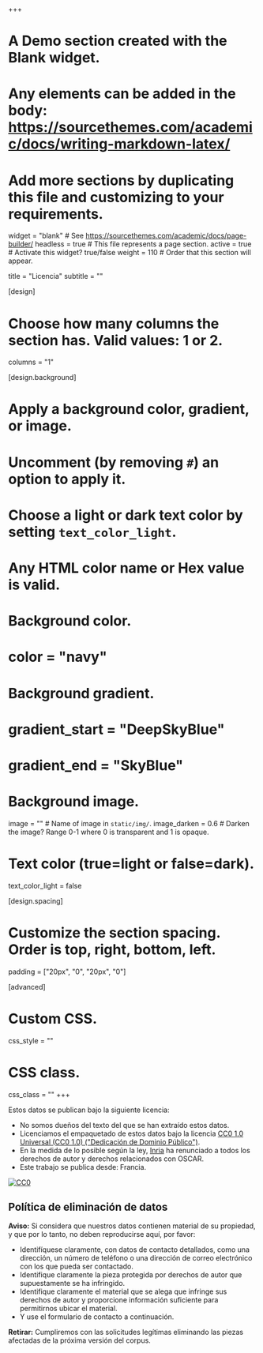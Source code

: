 +++
# A Demo section created with the Blank widget.
# Any elements can be added in the body: https://sourcethemes.com/academic/docs/writing-markdown-latex/
# Add more sections by duplicating this file and customizing to your requirements.

widget = "blank"  # See https://sourcethemes.com/academic/docs/page-builder/
headless = true  # This file represents a page section.
active = true  # Activate this widget? true/false
weight = 110  # Order that this section will appear.

title = "Licencia"
subtitle = ""

[design]
  # Choose how many columns the section has. Valid values: 1 or 2.
  columns = "1"

[design.background]
  # Apply a background color, gradient, or image.
  #   Uncomment (by removing `#`) an option to apply it.
  #   Choose a light or dark text color by setting `text_color_light`.
  #   Any HTML color name or Hex value is valid.

  # Background color.
  # color = "navy"
  
  # Background gradient.
  # gradient_start = "DeepSkyBlue"
  # gradient_end = "SkyBlue"
  
  # Background image.
  image = ""  # Name of image in `static/img/`.
  image_darken = 0.6  # Darken the image? Range 0-1 where 0 is transparent and 1 is opaque.

  # Text color (true=light or false=dark).
  text_color_light = false

[design.spacing]
  # Customize the section spacing. Order is top, right, bottom, left.
  padding = ["20px", "0", "20px", "0"]

[advanced]
 # Custom CSS. 
 css_style = ""
 
 # CSS class.
 css_class = ""
+++

Estos datos se publican bajo la siguiente licencia:

* No somos dueños del texto del que se han extraído estos datos.
* Licenciamos el empaquetado de estos datos bajo la licencia [CC0 1.0 Universal (CC0 1.0) ("Dedicación de Dominio Público")](https://creativecommons.org/publicdomain/zero/1.0/deed.es).
* En la medida de lo posible según la ley, <a rel="dct:publisher" href="https://team.inria.fr/almanach/oscar/"> <span property="dct:title">Inria</span></a>  ha renunciado a todos los derechos de autor y derechos relacionados con <span property="dct:title">OSCAR</span>.
* Este trabajo se publica desde: <span property="vcard:Country" datatype="dct:ISO3166" content="FR" about="https://team.inria.fr/almanach/oscar/">Francia</span>.

<a rel="license"
    href="http://creativecommons.org/publicdomain/zero/1.0/">
  <img src="https://licensebuttons.net/p/zero/1.0/88x31.png" style="border-style: none;" alt="CC0" />
</a>

## Política de eliminación de datos

**Aviso:** Si considera que nuestros datos contienen material de su propiedad, y que por lo tanto, no deben reproducirse aquí, por favor:

* Identifíquese claramente, con datos de contacto detallados, como una dirección, un número de teléfono o una dirección de correo electrónico con los que pueda ser contactado.
* Identifique claramente la pieza protegida por derechos de autor que supuestamente se ha infringido.
* Identifique claramente el material que se alega que infringe sus derechos de autor y proporcione información suficiente para permitirnos ubicar el material.
* Y use el formulario de contacto a continuación.

**Retirar:** Cumpliremos con las solicitudes legítimas eliminando las piezas afectadas de la próxima versión del corpus.
